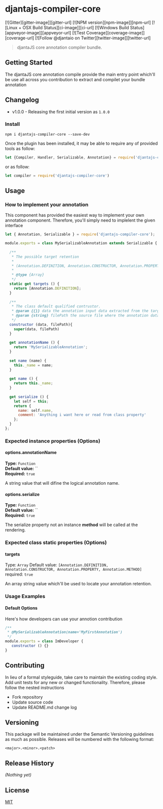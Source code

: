 # djantajs-compiler-core

[![Gitter][gitter-image]][gitter-url]
[![NPM version][npm-image]][npm-url]
[![Linux + OSX Build Status][ci-image]][ci-url]
[![Windows Build Status][appveyor-image]][appveyor-url]
[![Test Coverage][coverage-image]][coverage-url]
[![Follow @djantaio on Twitter][twitter-image]][twitter-url]

> djantaJS core annotation compiler bundle.

## Getting Started

The djantaJS core annotation compile provide the main entry point which'll be use all across you contribution to extract and compilet your bundle annotation


## Changelog
- v1.0.0 - Releasing the first initial version as `1.0.0` 

### Install

```shell
npm i djantajs-compiler-core --save-dev
```

Once the plugin has been installed, it may be able to require any of provided tools as follow:

```js
let {Compiler, Handler, Serializable, Annotation} = require('djantajs-compiler-core')
```

or as follow: 

```js
let compiler = require('djantajs-compiler-core')
```

## Usage

### How to implement your annotation
This component has provided the easiest way to implement your own annotation component. Therefore, you'll simply need to implelent the given interface 

```js
let { Annotation, Serializable } = require('djantajs-compiler-core');

module.exports = class MySerializableAnnotation extends Serializable {
  
  /**
   * The possible target retention
   *
   * (Annotation.DEFINITION, Annotation.CONSTRUCTOR, Annotation.PROPERTY, Annotation.METHOD)
   *
   * @type {Array}
   */
  static get targets () {
    return [Annotation.DEFINITION];
  }
    
  /**
   * The class default qualified contrustor.
   * @param {{}} data the annotation input data extracted from the target source
   * @param {string} filePath the source file where the annotation data has been extracted from
   */
  constructor (data, filePath){
    super(data, filePath)
  }
  
  get annotationName () {
    return 'MySerializableAnnotation';
  }
  
  set name (name) {
    this._name = name;
  }
  
  get name () {
    return this._name;
  }
  
  get serialize () {
    let self = this;
    return {
      name: self.name,
      comment: 'Anything i want here or read from class property'
    };
  }
};
```

### Expected instance properties (Options)

#### options.annotationName
**Type:** `Function` <br/>
**Default value:** `` <br/>
**Required:** `true` <br/>

A string value that will difine the logical annotation name.

#### options.serialize
**Type:** `Function` <br/>
**Default value:** `` <br/>
**Required:** `true` <br/>

The serialize property not an instance **method** will be called at the rendering.


### Expected class static properties (Options)

#### targets
Type: `Array`
Default value: `[Annotation.DEFINITION, Annotation.CONSTRUCTOR, Annotation.PROPERTY, Annotation.METHOD]`
required: `true`

An array string value which'll be used to locate your annotation retention.

### Usage Examples

#### Default Options

Here's how developers can use your annotion contribution

```js
/**
 * @MySerializableAnnotation(name='MyFirstAnnotation')
 */
module.exports = class ImDeveloper {
   constructor () {}
}
```

## Contributing

In lieu of a formal styleguide, take care to maintain the existing coding style. Add unit tests for any new or changed functionality. Therefore, please follow the nested instructions

* Fork repository
* Update source code
* Update README.md change log

## Versioning
This package will be maintained under the Semantic Versioning guidelines as much as possible. Releases will be numbered with the following format:

`<major>.<minor>.<patch>`

## Release History
_(Nothing yet)_

## License

[MIT](https://github.com/djanta/djantajs-compiler-core/blob/master/LICENSE)
